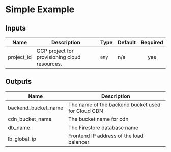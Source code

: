 # Simple Example

<!-- BEGINNING OF PRE-COMMIT-TERRAFORM DOCS HOOK -->
## Inputs

| Name | Description | Type | Default | Required |
|------|-------------|------|---------|:--------:|
| project\_id | GCP project for provisioning cloud resources. | `any` | n/a | yes |

## Outputs

| Name | Description |
|------|-------------|
| backend\_bucket\_name | The name of the backend bucket used for Cloud CDN |
| cdn\_bucket\_name | The bucket name for cdn |
| db\_name | The Firestore database name |
| lb\_global\_ip | Frontend IP address of the load balancer |

<!-- END OF PRE-COMMIT-TERRAFORM DOCS HOOK -->
